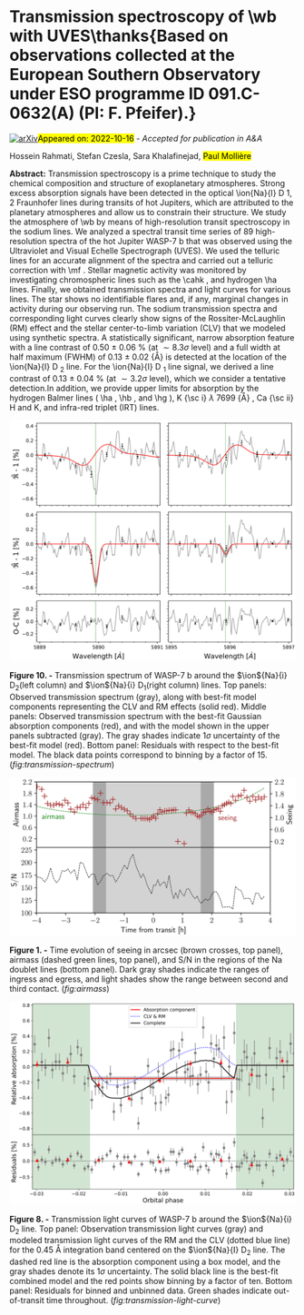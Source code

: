 <div class="macros" style="visibility:hidden;">
$\newcommand{\ensuremath}{}$
$\newcommand{\xspace}{}$
$\newcommand{\object}[1]{\texttt{#1}}$
$\newcommand{\farcs}{{.}''}$
$\newcommand{\farcm}{{.}'}$
$\newcommand{\arcsec}{''}$
$\newcommand{\arcmin}{'}$
$\newcommand{\ion}[2]{#1#2}$
$\newcommand{\textsc}[1]{\textrm{#1}}$
$\newcommand{\hl}[1]{\textrm{#1}}$
$\newcommand{\wb}[0]{\mbox{WASP-7} b}$
$\newcommand{\tbd}[1]{{\color{blue}TBD: #1}}$
$\newcommand{\ms}[0]{m s^{-1}}$
$\newcommand{\kms}[0]{km s^{-1}}$
$\newcommand{\cahk}[0]{\ion{Ca}{ii} H and K}$
$\newcommand{\ha}[0]{\mbox{H\alpha}}$
$\newcommand{\mf}[0]{\texttt{molecfit}}$
$\newcommand{\Mf}[0]{\texttt{Molecfit}}$
$\newcommand{\hb}[0]{\mbox{H\beta}}$
$\newcommand{\hg}[0]{\mbox{H\gamma}}$</div>

<div class="macros" style="visibility:hidden;">
$\newcommand{\ensuremath}{}$
$\newcommand{\xspace}{}$
$\newcommand{\object}[1]{\texttt{#1}}$
$\newcommand{\farcs}{{.}''}$
$\newcommand{\farcm}{{.}'}$
$\newcommand{\arcsec}{''}$
$\newcommand{\arcmin}{'}$
$\newcommand{\ion}[2]{#1#2}$
$\newcommand{\textsc}[1]{\textrm{#1}}$
$\newcommand{\hl}[1]{\textrm{#1}}$
$\newcommand{\wb}[0]{\mbox{WASP-7} b}$
$\newcommand{\tbd}[1]{{\color{blue}TBD: #1}}$
$\newcommand{\ms}[0]{m s^{-1}}$
$\newcommand{\kms}[0]{km s^{-1}}$
$\newcommand{\cahk}[0]{\ion{Ca}{ii} H and K}$
$\newcommand{\ha}[0]{\mbox{H\alpha}}$
$\newcommand{\mf}[0]{\texttt{molecfit}}$
$\newcommand{\Mf}[0]{\texttt{Molecfit}}$
$\newcommand{\hb}[0]{\mbox{H\beta}}$
$\newcommand{\hg}[0]{\mbox{H\gamma}}$</div>



<div id="title">

# Transmission spectroscopy of \wb with UVES\thanks{Based on observations collected at the European Southern Observatory under ESO programme ID 091.C-0632(A) (PI: F. Pfeifer).}

</div>
<div id="comments">

[![arXiv](https://img.shields.io/badge/arXiv-2210.08517-b31b1b.svg)](https://arxiv.org/abs/2210.08517)<mark>Appeared on: 2022-10-16</mark> - _Accepted for publication in A&A_

</div>
<div id="authors">

Hossein Rahmati, Stefan Czesla, Sara Khalafinejad, <mark>Paul Mollière</mark>

</div>
<div id="abstract">

**Abstract:** Transmission spectroscopy is a prime technique to study the chemical composition and structure of exoplanetary atmospheres. Strong excess absorption signals have been detected in the optical \ion{Na}{I} D $1,2$ Fraunhofer lines during transits of hot Jupiters, which are attributed to the planetary atmospheres and allow us to constrain their structure. We study the atmosphere of \wb by means of high-resolution transit spectroscopy in the sodium lines. We analyzed a spectral transit time series of 89 high-resolution spectra of the hot Jupiter WASP-7 b that was observed using the Ultraviolet and Visual Echelle Spectrograph (UVES). We used the telluric lines for an accurate alignment of the spectra and carried out a telluric correction with \mf . Stellar magnetic activity was monitored by investigating chromospheric lines such as the \cahk , and hydrogen \ha lines. Finally, we obtained transmission spectra and light curves for various lines. The star shows no identifiable flares and, if any, marginal changes in activity during our observing run. The sodium transmission spectra and corresponding light curves clearly show signs of the Rossiter-McLaughlin (RM) effect and the stellar center-to-limb variation (CLV) that we modeled using synthetic spectra. A statistically significant, narrow absorption feature with a line contrast of 0.50 $\pm$ 0.06 \% (at $\sim 8.3\sigma$ level) and a full width at half maximum (FWHM) of 0.13 $\pm$ 0.02 {Å} is detected at the location of the \ion{Na}{I} D $_2$ line. For the \ion{Na}{I} D $_1$ line signal, we derived a line contrast of 0.13 $\pm$ 0.04 \% (at $\sim 3.2\sigma$ level), which we consider a tentative detection.In addition, we provide upper limits for absorption by the hydrogen Balmer lines ( \ha , \hb , and \hg ), K {\sc i} $\lambda$ 7699 {Å} , Ca {\sc ii} H and K, and infra-red triplet (IRT) lines.

</div>

<div id="div_fig1">

<img src="tmp_2210.08517/./figures/WASP-7b_TS.png" alt="Fig10" width="100%"/>

**Figure 10. -** Transmission spectrum of WASP-7 b around the $\ion${Na}{i} D$_2$(left column) and $\ion${Na}{i} D$_1$(right column) lines. Top panels: Observed transmission spectrum (gray), along with best-fit model components representing the CLV and RM effects (solid red). Middle panels: Observed transmission spectrum with the best-fit Gaussian absorption components (red), and with the model shown in the upper panels subtracted (gray). The gray shades indicate 1$\sigma$ uncertainty of the best-fit model (red). Bottom panel: Residuals with respect to the best-fit model. The black data points correspond to binning by a factor of 15.
         (*fig:transmission-spectrum*)

</div>
<div id="div_fig2">

<img src="tmp_2210.08517/./figures/airmass-seeing.png" alt="Fig1" width="100%"/>

**Figure 1. -** Time evolution of seeing in arcsec (brown crosses, top panel), airmass (dashed green lines, top panel), and S/N in the regions of the Na doublet lines (bottom panel). Dark gray shades indicate the ranges of ingress and egress, and light shades show the range between second and third contact.
   (*fig:airmass*)

</div>
<div id="div_fig3">

<img src="tmp_2210.08517/./figures/WASP-7b-LC.png" alt="Fig8" width="100%"/>

**Figure 8. -** Transmission light curves of WASP-7 b around the $\ion${Na}{i} D$_2$ line. Top panel: Observation transmission light curves (gray) and modeled transmission light curves of the RM and the CLV (dotted blue line) for the 0.45 Å integration band centered on the $\ion${Na}{I} D$_2$ line. The dashed red line is the absorption component using a box model, and the gray shades denote its 1$\sigma$ uncertainty. The solid black line is the best-fit combined model and the red points show binning by a factor of ten. Bottom panel: Residuals for binned and unbinned data. Green shades indicate out-of-transit time throughout. (*fig:transmission-light-curve*)

</div>